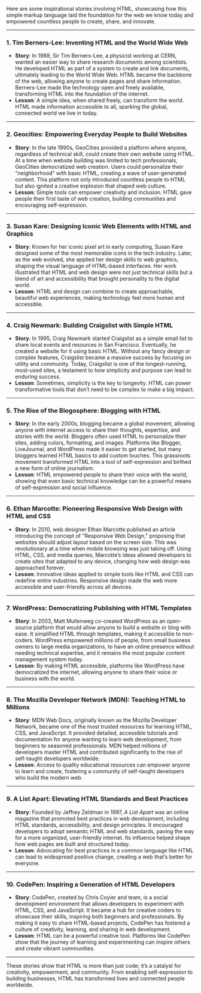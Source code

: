 Here are some inspirational stories involving HTML, showcasing how this simple markup language laid the foundation for the web we know today and empowered countless people to create, share, and innovate.

---

### 1. **Tim Berners-Lee: Inventing HTML and the World Wide Web**
   - **Story**: In 1989, Sir Tim Berners-Lee, a physicist working at CERN, wanted an easier way to share research documents among scientists. He developed HTML as part of a system to create and link documents, ultimately leading to the World Wide Web. HTML became the backbone of the web, allowing anyone to create pages and share information. Berners-Lee made the technology open and freely available, transforming HTML into the foundation of the internet.
   - **Lesson**: A simple idea, when shared freely, can transform the world. HTML made information accessible to all, sparking the global, connected world we live in today.

---

### 2. **Geocities: Empowering Everyday People to Build Websites**
   - **Story**: In the late 1990s, GeoCities provided a platform where anyone, regardless of technical skill, could create their own website using HTML. At a time when website building was limited to tech professionals, GeoCities democratized web creation. Users could personalize their "neighborhood" with basic HTML, creating a wave of user-generated content. This platform not only introduced countless people to HTML but also ignited a creative explosion that shaped web culture.
   - **Lesson**: Simple tools can empower creativity and inclusion. HTML gave people their first taste of web creation, building communities and encouraging self-expression.

---

### 3. **Susan Kare: Designing Iconic Web Elements with HTML and Graphics**
   - **Story**: Known for her iconic pixel art in early computing, Susan Kare designed some of the most memorable icons in the tech industry. Later, as the web evolved, she applied her design skills to web graphics, shaping the visual language of HTML-based interfaces. Her work illustrated that HTML and web design were not just technical skills but a blend of art and accessibility that brought personality to the digital world.
   - **Lesson**: HTML and design can combine to create approachable, beautiful web experiences, making technology feel more human and accessible.

---

### 4. **Craig Newmark: Building Craigslist with Simple HTML**
   - **Story**: In 1995, Craig Newmark started Craigslist as a simple email list to share local events and resources in San Francisco. Eventually, he created a website for it using basic HTML. Without any fancy design or complex features, Craigslist became a massive success by focusing on utility and community. Today, Craigslist is one of the longest-running, most-used sites, a testament to how simplicity and purpose can lead to enduring success.
   - **Lesson**: Sometimes, simplicity is the key to longevity. HTML can power transformative tools that don’t need to be complex to make a big impact.

---

### 5. **The Rise of the Blogosphere: Blogging with HTML**
   - **Story**: In the early 2000s, blogging became a global movement, allowing anyone with internet access to share their thoughts, expertise, and stories with the world. Bloggers often used HTML to personalize their sites, adding colors, formatting, and images. Platforms like Blogger, LiveJournal, and WordPress made it easier to get started, but many bloggers learned HTML basics to add custom touches. This grassroots movement transformed HTML into a tool of self-expression and birthed a new form of online journalism.
   - **Lesson**: HTML empowered people to share their voice with the world, showing that even basic technical knowledge can be a powerful means of self-expression and social influence.

---

### 6. **Ethan Marcotte: Pioneering Responsive Web Design with HTML and CSS**
   - **Story**: In 2010, web designer Ethan Marcotte published an article introducing the concept of "Responsive Web Design," proposing that websites should adjust layout based on the screen size. This was revolutionary at a time when mobile browsing was just taking off. Using HTML, CSS, and media queries, Marcotte’s ideas allowed developers to create sites that adapted to any device, changing how web design was approached forever.
   - **Lesson**: Innovative ideas applied to simple tools like HTML and CSS can redefine entire industries. Responsive design made the web more accessible and user-friendly across all devices.

---

### 7. **WordPress: Democratizing Publishing with HTML Templates**
   - **Story**: In 2003, Matt Mullenweg co-created WordPress as an open-source platform that would allow anyone to build a website or blog with ease. It simplified HTML through templates, making it accessible to non-coders. WordPress empowered millions of people, from small business owners to large media organizations, to have an online presence without needing technical expertise, and it remains the most popular content management system today.
   - **Lesson**: By making HTML accessible, platforms like WordPress have democratized the internet, allowing anyone to share their voice or business with the world.

---

### 8. **The Mozilla Developer Network (MDN): Teaching HTML to Millions**
   - **Story**: MDN Web Docs, originally known as the Mozilla Developer Network, became one of the most trusted resources for learning HTML, CSS, and JavaScript. It provided detailed, accessible tutorials and documentation for anyone wanting to learn web development, from beginners to seasoned professionals. MDN helped millions of developers master HTML and contributed significantly to the rise of self-taught developers worldwide.
   - **Lesson**: Access to quality educational resources can empower anyone to learn and create, fostering a community of self-taught developers who build the modern web.

---

### 9. **A List Apart: Elevating HTML Standards and Best Practices**
   - **Story**: Founded by Jeffrey Zeldman in 1997, *A List Apart* was an online magazine that promoted best practices in web development, including HTML standards, accessibility, and design principles. It encouraged developers to adopt semantic HTML and web standards, paving the way for a more organized, user-friendly internet. Its influence helped shape how web pages are built and structured today.
   - **Lesson**: Advocating for best practices in a common language like HTML can lead to widespread positive change, creating a web that’s better for everyone.

---

### 10. **CodePen: Inspiring a Generation of HTML Developers**
   - **Story**: CodePen, created by Chris Coyier and team, is a social development environment that allows developers to experiment with HTML, CSS, and JavaScript. It became a hub for creative coders to showcase their skills, inspiring both beginners and professionals. By making it easy to share HTML-based projects, CodePen has fostered a culture of creativity, learning, and sharing in web development.
   - **Lesson**: HTML can be a powerful creative tool. Platforms like CodePen show that the journey of learning and experimenting can inspire others and create vibrant communities.

---

These stories show that HTML is more than just code; it’s a catalyst for creativity, empowerment, and community. From enabling self-expression to building businesses, HTML has transformed lives and connected people worldwide.